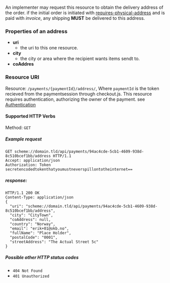 An implementer may request this resource to obtain the delivery address of the order.
if the initial order is initiated with [requires-physical-address](configurationReference/#requires-physical-address) and is paid with _invoice_, any shipping **MUST** be delivered to this address.

### Properties of an address
 * **uri**
    * the uri to this one resource.
* **city**
    * the city or area where the recipient wants items sendt to.
* **coAddres**




### Resource URI
Resource:  `/payments/{paymentId}/address/`, Where `paymentId` is the token recieved from the paymentsession through checkout.js.
This resource requires authentication, authorizing the owner of the payment. see [Authentication](authentication/#back-end-authentication)

#### Supported HTTP Verbs
Method:    `GET`

##### Example request

    GET scheme://domain.tld/api/payments/94ac4cde-5cb1-4609-938d-8c510bcef1bb/address HTTP/1.1
    Accept: application/json
    Authorization: Token secretencodedtokenthatyoumustneverspillontotheinternet==

##### response:

    HTTP/1.1 200 OK
    Content-Type: application/json
    {
      "uri": "scheme://domain.tld/api/payments/94ac4cde-5cb1-4609-938d-8c510bcef1bb/address",
      "city": "CityTown",
      "coAddress": null,
      "country": "Norway",
      "email": "erik+01@okb.no",
      "fullName": "Place Holder",
      "postalCode": "0001",
      "streetAddress": "The Actual Street 5c"
    }

##### Possible other HTTP status codes
 * `404 Not Found`
 * `401 Unauthorized`
